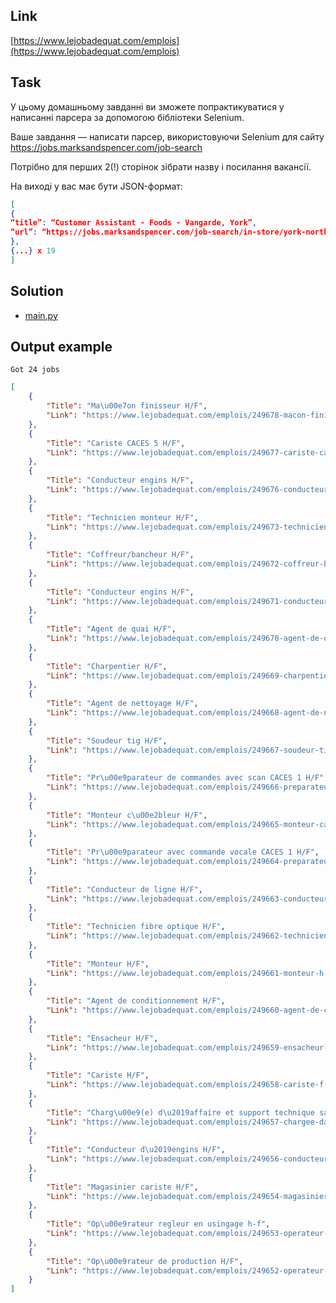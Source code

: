## Link

[https://www.lejobadequat.com/emplois](https://www.lejobadequat.com/emplois)

## Task

У цьому домашньому завданні ви зможете попрактикуватися у написанні парсера за допомогою бібліотеки Selenium.

Ваше завдання — написати парсер, використовуючи Selenium для сайту https://jobs.marksandspencer.com/job-search 

Потрібно для перших 2(!) сторінок зібрати назву і посилання вакансії.

На виході у вас має бути JSON-формат:

```json
[
{
“title”: “Customer Assistant - Foods - Vangarde, York”,
“url”: “https://jobs.marksandspencer.com/job-search/in-store/york-north-yorkshire/customer-assistant-foods-vangarde-york/300003726976573”
},
{...} x 19
]
```

## Solution

- [main.py](main.py)

## Output example

```Got 24 jobs```

```json
[
    {
        "Title": "Ma\u00e7on finisseur H/F",
        "Link": "https://www.lejobadequat.com/emplois/249678-macon-finisseur-h-f-fr"
    },
    {
        "Title": "Cariste CACES 5 H/F",
        "Link": "https://www.lejobadequat.com/emplois/249677-cariste-caces-5-f-h-fr"
    },
    {
        "Title": "Conducteur engins H/F",
        "Link": "https://www.lejobadequat.com/emplois/249676-conducteur-engins-f-h-fr"
    },
    {
        "Title": "Technicien monteur H/F",
        "Link": "https://www.lejobadequat.com/emplois/249673-technicien-monteur-h-f-fr"
    },
    {
        "Title": "Coffreur/bancheur H/F",
        "Link": "https://www.lejobadequat.com/emplois/249672-coffreur-bancheur-f-h-fr"
    },
    {
        "Title": "Conducteur engins H/F",
        "Link": "https://www.lejobadequat.com/emplois/249671-conducteur-engins-f-h-fr"
    },
    {
        "Title": "Agent de quai H/F",
        "Link": "https://www.lejobadequat.com/emplois/249670-agent-de-quai-f-h-fr"
    },
    {
        "Title": "Charpentier H/F",
        "Link": "https://www.lejobadequat.com/emplois/249669-charpentier-f-h-fr"
    },
    {
        "Title": "Agent de nettoyage H/F",
        "Link": "https://www.lejobadequat.com/emplois/249668-agent-de-nettoyage-f-h-fr"
    },
    {
        "Title": "Soudeur tig H/F",
        "Link": "https://www.lejobadequat.com/emplois/249667-soudeur-tig-f-h-fr"
    },
    {
        "Title": "Pr\u00e9parateur de commandes avec scan CACES 1 H/F",
        "Link": "https://www.lejobadequat.com/emplois/249666-preparateur-de-commandes-avec-scan-caces-1-h-f-fr"
    },
    {
        "Title": "Monteur c\u00e2bleur H/F",
        "Link": "https://www.lejobadequat.com/emplois/249665-monteur-cableur-f-h-fr"
    },
    {
        "Title": "Pr\u00e9parateur avec commande vocale CACES 1 H/F",
        "Link": "https://www.lejobadequat.com/emplois/249664-preparateur-avec-commande-vocale-caces-1-f-h-fr"
    },
    {
        "Title": "Conducteur de ligne H/F",
        "Link": "https://www.lejobadequat.com/emplois/249663-conducteur-de-ligne-f-h-fr"
    },
    {
        "Title": "Technicien fibre optique H/F",
        "Link": "https://www.lejobadequat.com/emplois/249662-technicien-fibre-optique-f-h-fr"
    },
    {
        "Title": "Monteur H/F",
        "Link": "https://www.lejobadequat.com/emplois/249661-monteur-h-f-fr"
    },
    {
        "Title": "Agent de conditionnement H/F",
        "Link": "https://www.lejobadequat.com/emplois/249660-agent-de-conditionnement-f-h-fr"
    },
    {
        "Title": "Ensacheur H/F",
        "Link": "https://www.lejobadequat.com/emplois/249659-ensacheur-f-h-fr"
    },
    {
        "Title": "Cariste H/F",
        "Link": "https://www.lejobadequat.com/emplois/249658-cariste-f-h-fr"
    },
    {
        "Title": "Charg\u00e9(e) d\u2019affaire et support technique sav H/F",
        "Link": "https://www.lejobadequat.com/emplois/249657-chargee-daffaire-et-support-technique-sav-h-f-fr"
    },
    {
        "Title": "Conducteur d\u2019engins H/F",
        "Link": "https://www.lejobadequat.com/emplois/249656-conducteur-dengins-f-h-fr"
    },
    {
        "Title": "Magasinier cariste H/F",
        "Link": "https://www.lejobadequat.com/emplois/249654-magasinier-cariste-f-h-fr"
    },
    {
        "Title": "Op\u00e9rateur regleur en usingage h-f",
        "Link": "https://www.lejobadequat.com/emplois/249653-operateur-regleur-en-usingage-h-f-fr"
    },
    {
        "Title": "Op\u00e9rateur de production H/F",
        "Link": "https://www.lejobadequat.com/emplois/249652-operateur-de-production-h-f-fr"
    }
]
```